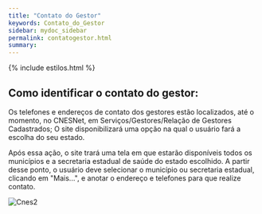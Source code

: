 ```yaml
---
title: "Contato do Gestor"
keywords: Contato_do_Gestor
sidebar: mydoc_sidebar
permalink: contatogestor.html
summary: 
---
```


{% include estilos.html %}

## Como identificar o contato do gestor:

Os telefones e endereços de contato dos gestores estão localizados, até o momento, no CNESNet, em Serviços/Gestores/Relação de Gestores Cadastrados; O site disponibilizará uma opção na qual o usuário fará a escolha do seu estado.

Após essa ação, o site trará uma tela em que estarão disponíveis todos os municípios e a secretaria estadual de saúde do estado escolhido. A partir desse ponto, o usuário deve selecionar o município ou secretaria estadual, clicando em "Mais...", e anotar o endereço e telefones para que realize contato.

![Cnes2](../images/contato_gestor.PNG)
